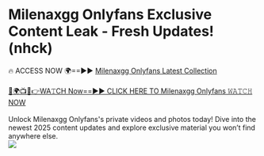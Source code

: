# Milenaxgg Onlyfans Exclusive Content Leak - Fresh Updates! (nhck)

🔥 ACCESS NOW 🌍==►► <a href="https://tinyurl.com/kvy9nzfs" rel="nofollow">Milenaxgg Onlyfans Latest Collection</a>
<br><br>
[🔴🌍📺📱👉WA𝚃CH Now==►► CLICK HERE TO Milenaxgg Onlyfans 𝚆𝙰𝚃𝙲𝙷 NOW](https://tinyurl.com/kvy9nzfs)
<br><br>
Unlock Milenaxgg Onlyfans's private videos and photos today! Dive into the newest 2025 content updates and explore exclusive material you won’t find anywhere else.
<br>
<a href="https://tinyurl.com/kvy9nzfs" rel="nofollow" data-target="animated-image.originalLink"><img src="https://camo.githubusercontent.com/8a4f000d20f83aca3bf7ec5f350d767afa0574a8a352519fd8cfa583a6f93a33/68747470733a2f2f692e696d6775722e636f6d2f644a486b345a712e676966" data-canonical-src="https://i.imgur.com/dJHk4Zq.gif" style="max-width: 100%; display: inline-block;" data-target="animated-image.originalImage"></a>
<br>
